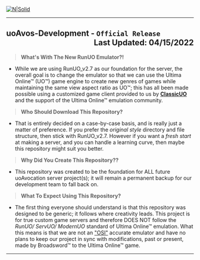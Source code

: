 ﻿[![N|Solid](http://uoavocation.net/portal/site_image/logos/0001b.png)](http://www.uoavocation.net)
***
## uoAvos-Development - `Official Release` <div align="Right">Last Updated: 04/15/2022</div>

>**What's With The New RunUO Emulator?!**
- While we are using RunUO_v2.7 as our foundation for the server, the overall goal is to change the emulator so that we can use the Ultima Online™ (UO™) game engine to create new genres of games while maintaining the same view aspect ratio as UO™; this has all been made possible using a customized game client provided to us by **<a href="http://www.classicuo.eu" target="_blank">ClassicUO</a>** and the support of the Ultima Online™ emulation community.

>**Who Should Download This Repository?**
- That is entirely decided on a case-by-case basis, and is really just a matter of preference. If you prefer the *original style* directory and file structure, then stick with RunUO_v2.7. However if you want a *fresh start* at making a server, and you can handle a learning curve, then maybe this repository might suit you better.

>**Why Did You Create This Repository??**
- This repository was created to be the foundation for ALL future uoAvocation server project(s); it will remain a permanent backup for our development team to fall back on.

>**What To Expect Using This Repository?**
- The first thing everyone should understand is that this repository was designed to be generic; it follows where creativity leads. This project is for true custom game servers and therefore DOES NOT follow the *RunUO/ ServUO/ ModernUO* standard of Ultima Online™ emulation. What this means is that we are not an <a href="https://en.wikipedia.org/wiki/Origin_Systems" target="_blank">"OSI"</a> accurate emulator and have no plans to keep our project in sync with modifications, past or present, made by Broadsword™ to the Ultima Online™ game.
***
